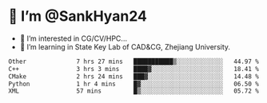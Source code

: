 # 👋 I’m @SankHyan24

- 👀 I’m interested in CG/CV/HPC...
- 🌱 I’m learning in State Key Lab of CAD&CG, Zhejiang University.

<!---
SankHyan24/SankHyan24 is a ✨ special ✨ repository because its `README.md` (this file) appears on your GitHub profile.
You can click the Preview link to take a look at your changes.
--->
<!--START_SECTION:waka-->

```txt
Other              7 hrs 27 mins   ███████████▒░░░░░░░░░░░░░   44.97 %
C++                3 hrs 3 mins    ████▓░░░░░░░░░░░░░░░░░░░░   18.41 %
CMake              2 hrs 24 mins   ███▓░░░░░░░░░░░░░░░░░░░░░   14.48 %
Python             1 hr 4 mins     █▓░░░░░░░░░░░░░░░░░░░░░░░   06.50 %
XML                57 mins         █▒░░░░░░░░░░░░░░░░░░░░░░░   05.72 %
```

<!--END_SECTION:waka-->
